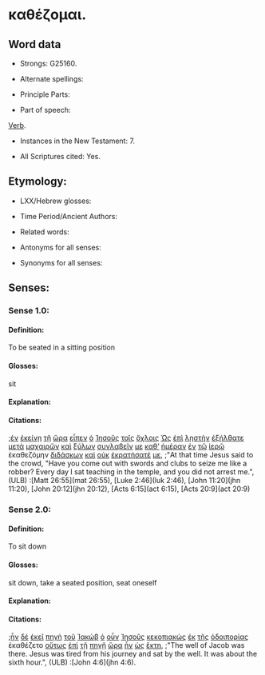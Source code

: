 # καθέζομαι.

<!-- Status: S3=Needs2ndReview -->
<!-- Lexica used for edits: BDAG, FFM, LN, A-S -->

## Word data

* Strongs: G25160.


* Alternate spellings:

* Principle Parts: 

* Part of speech: 

[Verb](http://ugg.readthedocs.io/en/latest/verb.html).

* Instances in the New Testament: 7.

* All Scriptures cited: Yes.

## Etymology: 

* LXX/Hebrew glosses: 

* Time Period/Ancient Authors: 

* Related words: 

* Antonyms for all senses:

* Synonyms for all senses: 

## Senses:

### Sense 1.0:

#### Definition: 

To be seated in a sitting position

#### Glosses:

sit

#### Explanation:

#### Citations:

;[ἐν](../G17220/01.md) [ἐκείνῃ](../G15650/01.md) [τῇ](../G35880/01.md) [ὥρᾳ](../G56100/01.md) [εἶπεν](../G30040/01.md) [ὁ](../G35880/01.md) [Ἰησοῦς](../G24240/01.md) [τοῖς](../G35880/01.md) [ὄχλοις](../G37930/01.md) [Ὡς](../G56130/01.md) [ἐπὶ](../G19090/01.md) [λῃστὴν](../G30270/01.md) [ἐξήλθατε](../G18310/01.md) [μετὰ](../G33260/01.md) [μαχαιρῶν](../G31620/01.md) [καὶ](../G25320/01.md) [ξύλων](../G35860/01.md) [συνλαβεῖν](../G48150/01.md) [με](../G14730/01.md) [καθ’](../G25960/01.md) [ἡμέραν](../G22500/01.md) [ἐν](../G17220/01.md) [τῷ](../G35880/01.md) [ἱερῷ](../G24110/01.md) ἐκαθεζόμην [διδάσκων](../G13210/01.md) [καὶ](../G25320/01.md) [οὐκ](../G37560/01.md) [ἐκρατήσατέ](../G29020/01.md) [με](../G14730/01.md), 
;"At that time Jesus said to the crowd, "Have you come out with swords and clubs to seize me like a robber? Every day I sat teaching in the temple, and you did not arrest me.", (ULB)
:[Matt 26:55](mat 26:55),  [Luke 2:46](luk 2:46),  [John 11:20](jhn 11:20),  [John 20:12](jhn 20:12),  [Acts 6:15](act 6:15),  [Acts 20:9](act 20:9)

### Sense 2.0:

#### Definition: 

To sit down

#### Glosses:

sit down, take a seated position, seat oneself

#### Explanation:

#### Citations:

;[ἦν](../G99999/01.md) [δὲ](../G11610/01.md) [ἐκεῖ](../G15630/01.md) [πηγὴ](../G40770/01.md) [τοῦ](../G35880/01.md) [Ἰακώβ](../G23840/01.md) [ὁ](../G35880/01.md) [οὖν](../G37670/01.md) [Ἰησοῦς](../G24240/01.md) [κεκοπιακὼς](../G28720/01.md) [ἐκ](../G15370/01.md) [τῆς](../G35880/01.md) [ὁδοιπορίας](../G35970/01.md) ἐκαθέζετο [οὕτως](../G37790/01.md) [ἐπὶ](../G19090/01.md) [τῇ](../G35880/01.md) [πηγῇ](../G40770/01.md) [ὥρα](../G56100/01.md) [ἦν](../G99999/01.md) [ὡς](../G56130/01.md) [ἕκτη](../G16230/01.md), 
;"The well of Jacob was there. Jesus was tired from his journey and sat by the well. It was about the sixth hour.", (ULB)
:[John 4:6](jhn 4:6).

